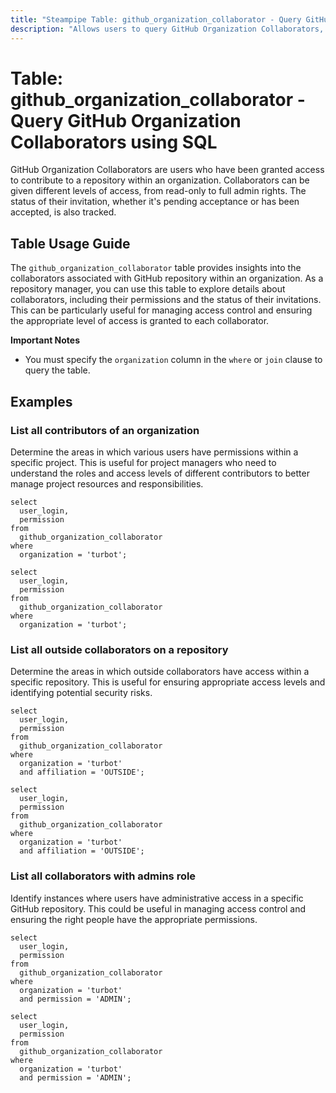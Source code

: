 ```yaml
---
title: "Steampipe Table: github_organization_collaborator - Query GitHub Organization Collaborators using SQL"
description: "Allows users to query GitHub Organization Collaborators, providing detailed information about collaboration permissions and the status of invitations."
---
```


# Table: github_organization_collaborator - Query GitHub Organization Collaborators using SQL

GitHub Organization Collaborators are users who have been granted access to contribute to a repository within an organization. Collaborators can be given different levels of access, from read-only to full admin rights. The status of their invitation, whether it's pending acceptance or has been accepted, is also tracked.

## Table Usage Guide

The `github_organization_collaborator` table provides insights into the collaborators associated with GitHub repository within an organization. As a repository manager, you can use this table to explore details about collaborators, including their permissions and the status of their invitations. This can be particularly useful for managing access control and ensuring the appropriate level of access is granted to each collaborator.

**Important Notes**
- You must specify the `organization` column in the `where` or `join` clause to query the table.

## Examples

### List all contributors of an organization
Determine the areas in which various users have permissions within a specific project. This is useful for project managers who need to understand the roles and access levels of different contributors to better manage project resources and responsibilities.

```sql+postgres
select
  user_login,
  permission
from
  github_organization_collaborator
where
  organization = 'turbot';
```

```sql+sqlite
select
  user_login,
  permission
from
  github_organization_collaborator
where
  organization = 'turbot';
```

### List all outside collaborators on a repository
Determine the areas in which outside collaborators have access within a specific repository. This is useful for ensuring appropriate access levels and identifying potential security risks.

```sql+postgres
select
  user_login,
  permission
from
  github_organization_collaborator
where
  organization = 'turbot'
  and affiliation = 'OUTSIDE';
```

```sql+sqlite
select
  user_login,
  permission
from
  github_organization_collaborator
where
  organization = 'turbot'
  and affiliation = 'OUTSIDE';
```

### List all collaborators with admins role
Identify instances where users have administrative access in a specific GitHub repository. This could be useful in managing access control and ensuring the right people have the appropriate permissions.

```sql+postgres
select
  user_login,
  permission
from
  github_organization_collaborator
where
  organization = 'turbot'
  and permission = 'ADMIN';
```

```sql+sqlite
select
  user_login,
  permission
from
  github_organization_collaborator
where
  organization = 'turbot'
  and permission = 'ADMIN';
```